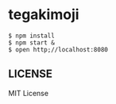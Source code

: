 # tegakimoji

```console
$ npm install
$ npm start &
$ open http;//localhost:8080
```

## LICENSE

MIT License
